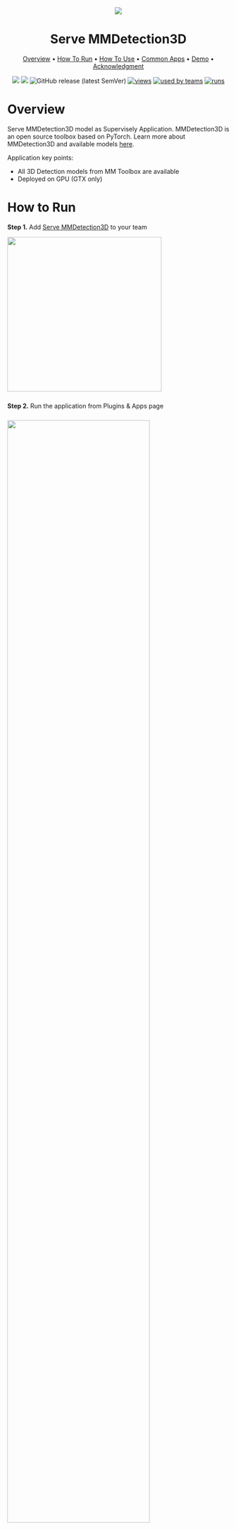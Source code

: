 
<div align="center" markdown>
<img src="https://github.com/supervisely-ecosystem/mmdetection_3d/releases/download/v0.0.1/serve-poster.png"/>  

# Serve MMDetection3D

<p align="center">
  <a href="#Overview">Overview</a> •
  <a href="#How-To-Run">How To Run</a> •
  <a href="#How-To-Use">How To Use</a> •
  <a href="#Common-apps">Common Apps</a> •
  <a href="#Demo">Demo</a> •
  <a href="#Acknowledgment">Acknowledgment</a>
</p>

[![](https://img.shields.io/badge/supervisely-ecosystem-brightgreen)](https://ecosystem.supervise.ly/apps/supervisely-ecosystem/mmdetection_3d/serve)
[![](https://img.shields.io/badge/slack-chat-green.svg?logo=slack)](https://supervise.ly/slack)
![GitHub release (latest SemVer)](https://img.shields.io/github/v/release/supervisely-ecosystem/mmdetection_3d)
[![views](https://app.supervise.ly/public/api/v3/ecosystem.counters?repo=supervisely-ecosystem/mmdetection_3d/serve&counter=views&label=views)](https://supervise.ly)
[![used by teams](https://app.supervise.ly/public/api/v3/ecosystem.counters?repo=supervisely-ecosystem/mmdetection_3d/serve&counter=downloads&label=used%20by%20teams)](https://supervise.ly)
[![runs](https://app.supervise.ly/public/api/v3/ecosystem.counters?repo=supervisely-ecosystem/mmdetection_3d/serve&counter=runs&label=runs&123)](https://supervise.ly)

</div>


# Overview

Serve MMDetection3D model as Supervisely Application. MMDetection3D is an open source toolbox based on PyTorch. Learn more about MMDetection3D and available models [here](https://github.com/open-mmlab/mmdetection3d).

Application key points:
- All 3D Detection models from MM Toolbox are available
- Deployed on GPU (GTX only)


# How to Run

**Step 1.** Add [Serve MMDetection3D](https://ecosystem.supervise.ly/apps/supervisely-ecosystem/mmdetection_3d/serve) to your team

<img data-key="sly-module-link" data-module-slug="supervisely-ecosystem/mmdetection/serve" src="https://github.com/supervisely-ecosystem/mmdetection_3d/releases/download/v0.0.1/serve-thumb.png" width="350px" style='padding-bottom: 10px'/>

**Step 2.** Run the application from Plugins & Apps page

<img src="https://github.com/supervisely-ecosystem/mmdetection_3d/releases/download/v0.0.1/serve-runapp.png" width="80%" style='padding-top: 10px'>  

**Step 3.** Press the Run button in the modal window

<img src="https://github.com/supervisely-ecosystem/mmdetection_3d/releases/download/v0.0.1/serve-modal.png" width="80%" style='padding-top: 10px'>  

# How to Use

**Pretrained models**

**Step 1.** Select architecture and pretrained model

**Step 2.** Press the **Serve** button

<img src="https://github.com/supervisely-ecosystem/mmdetection_3d/releases/download/v0.0.1/serve-gui.png" width="80%">  

**Step 3.** Wait for the model to deploy

<img src="https://github.com/supervisely-ecosystem/mmdetection_3d/releases/download/v0.0.1/serve-result.png" width="80%">

**Custom models**

Support for custom models will be added in the future version of the app. 


# Common apps

You can use served model in next Supervisely Applications ⬇️ 
  
  
- [Apply 3D Detection to Pointcloud Project](https://ecosystem.supervise.ly/apps/supervisely-ecosystem/apply-det3d-to-project-dataset)   
   
    <img data-key="sly-module-link" data-module-slug="supervisely-ecosystem/nn-image-labeling/project-dataset" src="https://github.com/supervisely-ecosystem/apply-det3d-to-project-dataset/releases/download/v0.0.1/thumb.png" width="550px"/> 
    
# Demo

<a data-key="sly-embeded-video-link" href="https://youtu.be/wh5bwPWSvXw" data-video-code="wh5bwPWSvXw"> <img src="https://github.com/supervisely-ecosystem/mmdetection_3d/releases/download/v0.0.1/serve-youtube-image.png" alt="SLY_EMBEDED_VIDEO_LINK"  width="500"> </a>  


# Acknowledgment

This app is based on the great work `MMDetection3D` ([github](https://github.com/open-mmlab/mmdetection3d)). ![GitHub Org's stars](https://img.shields.io/github/stars/open-mmlab/mmdetection3d?style=social)

